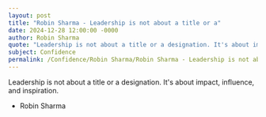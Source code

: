 ```yaml
---
layout: post
title: "Robin Sharma - Leadership is not about a title or a"
date: 2024-12-28 12:00:00 -0000
author: Robin Sharma
quote: "Leadership is not about a title or a designation. It's about impact, influence, and inspiration."
subject: Confidence
permalink: /Confidence/Robin Sharma/Robin Sharma - Leadership is not about a title or a
---
```


Leadership is not about a title or a designation. It's about impact, influence, and inspiration.

- Robin Sharma
